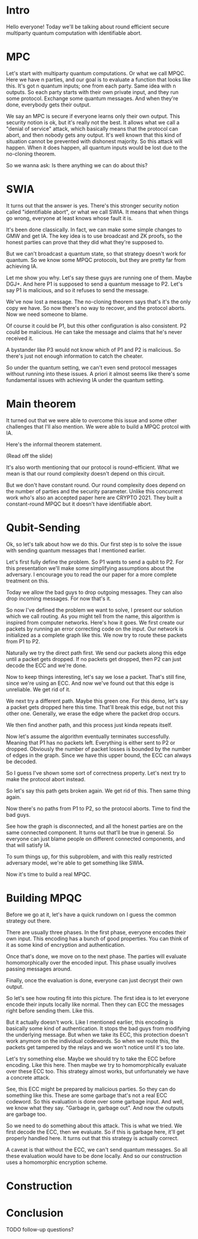 # Intro

Hello everyone! Today we'll be talking about round efficient secure multiparty quantum computation with identifiable abort.

# MPC

Let's start with multiparty quantum computations. Or what we call MPQC.
Here we have n parties, and our goal is to evaluate a function that looks like this.
It's got n quantum inputs; one from each party. Same idea with n outputs.
So each party starts with their own private input, and they run some protocol.
Exchange some quantum messages.
And when they're done, everybody gets their output.

We say an MPC is secure if everyone learns only their own output.
This security notion is ok, but it's really not the best.
It allows what we call a "denial of service" attack,
which basically means that the protocol can abort,
and then nobody gets any output.
It's well known that this kind of situation cannot be prevented with dishonest majority.
So this attack will happen.
When it does happen, all quantum inputs would be lost due to the no-cloning theorem.

So we wanna ask: Is there anything we can do about this?

# SWIA

It turns out that the answer is yes.
There's this stronger security notion called "identifiable abort", or what we call SWIA.
It means that when things go wrong, everyone at least knows whose fault it is.

It's been done classically.
In fact, we can make some simple changes to GMW and get IA.
The key idea is to use broadcast and ZK proofs,
so the honest parties can prove that they did what they're supposed to.

But we can't broadcast a quantum state, so that strategy doesn't work for quantum.
So we know some MPQC protocols, but they are pretty far from achieving IA.

Let me show you why.
Let's say these guys are running one of them. Maybe DGJ+.
And here P1 is supposed to send a quantum message to P2.
Let's say P1 is malicious, and so it refuses to send the message.

We've now lost a message.
The no-cloning theorem says that's it's the only copy we have.
So now there's no way to recover, and the protocol aborts.
Now we need someone to blame.

Of course it could be P1, but this other configuration is also consistent.
P2 could be malicious.
He can take the message and claims that he's never received it.

A bystander like P3 would not know which of P1 and P2 is malicious.
So there's just not enough information to catch the cheater.

So under the quantum setting, we can't even send protocol messages without running into these issues.
A priori it almost seems like there's some fundamental issues with achieving IA under the quantum setting.

# Main theorem

It turned out that we were able to overcome this issue and some other challenges that I'll also mention.
We were able to build a MPQC protcol with IA.

Here's the informal theorem statement.

(Read off the slide)

It's also worth mentioning that our protocol is round-efficient.
What we mean is that our round complexity doesn't depend on this circuit.

But we don't have constant round.
Our round complexity does depend on the number of parties and the security parameter.
Unlike this concurrent work who's also an accepted paper here are CRYPTO 2021.
They built a constant-round MPQC but it doesn't have identifiable abort.

# Qubit-Sending

Ok, so let's talk about how we do this.
Our first step is to solve the issue with sending quantum messages that I mentioned earlier.

Let's first fully define the problem.
So P1 wants to send a qubit to P2.
For this presentation we'll make some simplifying assumptions about the adversary.
I encourage you to read the our paper for a more complete treatment on this.

Today we allow the bad guys to drop outgoing messages.
They can also drop incoming messages.
For now that's it.

So now I've defined the problem we want to solve,
I present our solution which we call routing.
As you might tell from the name,
this algorithm is inspired from computer networks.
Here's how it goes.
We first create our packets by running an error correcting code on the input.
Our network is initialized as a complete graph like this.
We now try to route these packets from P1 to P2.

Naturally we try the direct path first.
We send our packets along this edge until a packet gets dropped.
If no packets get dropped, then P2 can just decode the ECC and we're done.

Now to keep things interesting, let's say we lose a packet.
That's still fine, since we're using an ECC.
And now we've found out that this edge is unreliable.
We get rid of it.

We next try a different path. Maybe this green one.
For this demo, let's say a packet gets dropped here this time.
That'll break this edge, but not this other one.
Generally, we erase the edge where the packet drop occurs.

We then find another path, and this process just kinda repeats itself.

Now let's assume the algorithm eventually terminates successfully.
Meaning that P1 has no packets left.
Everything is either sent to P2 or dropped.
Obviously the number of packet losses is bounded by the number of edges in the graph.
Since we have this upper bound, the ECC can always be decoded.

So I guess I've shown some sort of correctness property.
Let's next try to make the protocol abort instead.

So let's say this path gets broken again. We get rid of this.
Then same thing again.

Now there's no paths from P1 to P2, so the protocol aborts.
Time to find the bad guys.

See how the graph is disconnected, and all the honest parties are on the same connected component.
It turns out that'll be true in general.
So everyone can just blame people on different connected components,
and that will satisfy IA.

To sum things up, for this subproblem, and with this really restricted adversary model,
we're able to get something like SWIA.

Now it's time to build a real MPQC.

# Building MPQC

Before we go at it,
let's have a quick rundown on I guess the common strategy out there.

There are usually three phases.
In the first phase, everyone encodes their own input.
This encoding has a bunch of good properties.
You can think of it as some kind of encryption and authentication.

Once that's done, we move on to the next phase.
The parties will evaluate homomorphically over the encoded input.
This phase usually involves passing messages around.

Finally, once the evaluation is done, everyone can just decrypt their own output.

So let's see how routing fit into this picture.
The first idea is to let everyone encode their inputs locally like normal.
Then they can ECC the messages right before sending them.
Like this.

But it actually doesn't work.
Like I mentioned earlier, this encoding is basically some kind of authentication.
It stops the bad guys from modifying the underlying message.
But when we take its ECC, this protection doesn't work anymore on the individual codewords.
So when we route this, the packets get tampered by the relays and we won't notice until it's too late.

Let's try something else.
Maybe we should try to take the ECC before encoding. Like this here.
Then maybe we try to homomorphically evaluate over these ECC too.
This strategy almost works, but unfortunately we have a concrete attack.

See, this ECC might be prepared by malicious parties.
So they can do something like this.
These are some garbage that's not a real ECC codeword.
So this evaluation is done over some garbage input.
And well, we know what they say.
"Garbage in, garbage out".
And now the outputs are garbage too.

So we need to do something about this attack.
This is what we tried.
We first decode the ECC, then we evaluate.
So if this is garbage here, it'll get properly handled here.
It turns out that this strategy is actually correct.

A caveat is that without the ECC, we can't send quantum messages.
So all these evaluation would have to be done locally.
And so our construction uses a homomorphic encryption scheme.

# Construction

# Conclusion

TODO follow-up questions?
